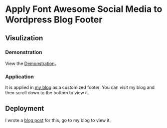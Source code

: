 # Apply Font Awesome Social Media to Wordpress Blog Footer
## Visulization
### Demonstration
View the [Demonstration](https://bill0412.github.io/wordpress-font-awesome-footer/footer.html)。
### Application
It is applied in [my blog](https://fenghe.us/) as a customized footer. You can visit my blog and then scroll down to the bottom to view it.

## Deployment
I wrote a [blog post](https://fenghe.us/apply-font-awesome-to-wordpress-blog/) for this, go to my blog to view it.
